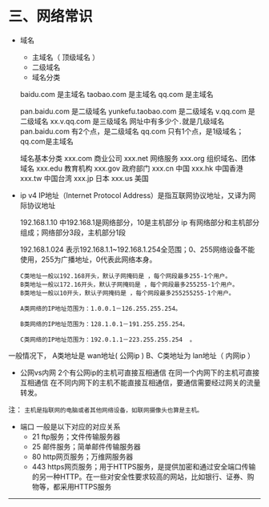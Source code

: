 # 三、网络常识
- 域名
    - 主域名（ 顶级域名 ）
    - 二级域名
    - 域名分类
    
    baidu.com 是主域名
    taobao.com 是主域名
    qq.com 是主域名
    
    pan.baidu.com 是二级域名
    yunkefu.taobao.com 是二级域名
    v.qq.com 是二级域名
    xx.v.qq.com 是三级域名
 网址中有多少个`.`就是几级域名
 pan.baidu.com 有2个点，是二级域名
 qq.com 只有1个点，是1级域名；qq.com是主域名

    域名基本分类
    xxx.com 商业公司
    xxx.net 网络服务
    xxx.org 组织域名、团体域名
    xxx.edu 教育机构
    xxx.gov 政府部门
    xxx.cn 中国
    xxx.hk 中国香港
    xxx.tw 中国台湾
    xxx.jp 日本
    xxx.us 美国
    
- ip v4
     IP地址（Internet Protocol Address）是指互联网协议地址，又译为网际协议地址
     
     192.168.1.10 中192.168.1是网络部分，10是主机部分
     ip 有网络部分和主机部分组成；网络部分3段，主机部分1段
     
     192.168.1.024 表示192.168.1.1~192.168.1.254全范围；0、255网络设备不能使用，255为广播地址，0代表此网络本身。
     
     ```
     C类地址一般以192.168开头，默认子网掩码是 ，每个网段最多255-1个用户。  
    B类地址一般以172.16开头，默认子网掩码是 ，每个网段最多255255-1个用户。  
    B类地址一般以10开头，默认子网掩码是 ，每个网段最多255255255-1个用户。  

    A类网络的IP地址范围为：1.0.0.1－126.255.255.254。 

    B类网络的IP地址范围为：128.1.0.1－191.255.255.254。 

    C类网络的IP地址范围为：192.0.1.1－223.255.255.254  。
    ```
 一般情况下， A类地址是 wan地址( 公网ip )
 B、C类地址为 lan地址（ 内网ip ）

  - 公网vs内网
   2个有公网ip的主机可直接互相通信
   在同一个内网下的主机可直接互相通信
   在不同内网下的主机不能直接互相通信，要通信需要经过网关的流量转发。
   
   注： `主机是指联网的电脑或者其他网络设备，如联网摄像头也算是主机。`
- 端口
     一般是以下对应的对应关系
    - 21     ftp服务；文件传输服务器
    - 25    邮件服务；简单邮件传输服务器
    - 80    http网页服务；万维网服务器
    - 443    https网页服务；用于HTTPS服务，是提供加密和通过安全端口传输的另一种HTTP。在一些对安全性要求较高的网站，比如银行、证券、购物等，都采用HTTPS服务
------